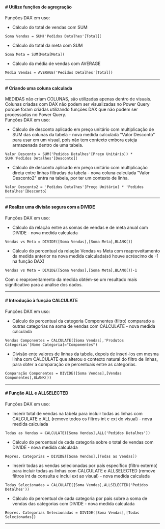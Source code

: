 #### # Utilize funções de agregração  
Funções DAX em uso:  
* Cálculo do total de vendas com SUM
```
Soma Vendas = SUM('Pedidos Detalhes'[Total])   
```
* Cálculo do total da meta com SUM  
```
Soma Meta = SUM(Meta[Meta])  
```  
* Cálculo da média de vendas com AVERAGE
```
Media Vendas = AVERAGE('Pedidos Detalhes'[Total])  
```  

---  

#### # Criando uma coluna calculada  
MEDIDAS não criam COLUNAS, são utilizadas apenas dentro de visuais. Colunas criadas com DAX não podem ser visualizadas no Power Query porque foram criadas utilizando funções DAX que não podem ser processadas no Power Query.  
Funções DAX em uso:  
<p align="justify"> 

* Cálculo de desconto aplicado em preço unitário com multiplicação de SUM das colunas da tabela - nova medida calculada "Valor Desconto" para usar em um visual, pois não tem contexto embora esteja armazenada dentro de uma tabela.  
</p>  

```
Valor Desconto = SUM('Pedidos Detalhes'[Preço Unitário]) * SUM('Pedidos Detalhes'[Desconto])  
```
<p align="justify">  

* Cálculo de desconto aplicado em preço unitário com multiplicação direta entre linhas filtradas da tabela - nova coluna calculada "Valor Desconto2" entra na tabela, por ter um contexto de linha.  
</p>

```
Valor Desconto2 = 'Pedidos Detalhes'[Preço Unitário] * 'Pedidos Detalhes'[Desconto]  
```  

---  

#### # Realize uma divisão segura com a DIVIDE  
Funções DAX em uso:  
* Cálculo da relação entre as somas de vendas e de meta anual com DIVIDE - nova medida calculada  
```  
Vendas vs Meta = DIVIDE([Soma Vendas],[Soma Meta],BLANK())  
```
* Cálculo do percentual da relação Vendas vs Meta com reaproveitamento da medida anterior na nova medida calculada(só houve acréscimo de -1 na função DAX)  
```  
Vendas vs Meta = DIVIDE([Soma Vendas],[Soma Meta],BLANK())-1  
```  
Com o reaproveitamento da medida obtém-se um resultado mais significativo para a análise dos dados.  

---  

#### # Introdução à função CALCULATE  
Funções DAX em uso:  
* Cálculo do percentual da categoria Componentes (filtro) comparado a outras categorias na soma de vendas com CALCULATE - nova medida calculada  
```
Vendas Componentes = CALCULATE([Soma Vendas],'Produtos Categorias'[Nome Categoria]="Componentes")  
```  
* Divisão ente valores de linhas da tabela, depois de inseri-los em mesma linha com CALCULATE que alterou o contexto natural do filtro de linhas, para obter a comparação de percentuais entre as categorias.  
```
Comparação Componentes = DIVIDE([Soma Vendas],[Vendas Componentes],BLANK())  
```  

---  

#### # Função ALL e ALLSELECTED  
Funções DAX em uso:  
* Inserir total de vendas na tabela para incluir todas as linhas com CALCULATE e ALL (remove todos os filtros int e ext do visual) - nova medida calculada 
```
Todas as Vendas = CALCULATE([Soma Vendas],ALL('Pedidos Detalhes'))  
```
* Cálculo do percentual de cada categoria sobre o total de vendas com DIVIDE - nova medida calculada  
```
Repres. Categorias = DIVIDE([Soma Vendas],[Todas as Vendas])   
```  
* Inserir todas as vendas selecionadas por país específico (filtro externo) para incluir todas as linhas com CALCULATE e ALLSELECTED (remove filtros int da consulta e inclui ext ao visual) - nova medida calculada  
```
Todas Selecionadas = CALCULATE([Soma Vendas],ALLSELECTED('Pedidos Detalhes'))  
```  
* Cálculo do percentual de cada categoria por país sobre a soma de vendas das categorias com DIVIDE - nova medida calculada  
```  
Repres. Categorias Selecionadas = DIVIDE([Soma Vendas],[Todas Selecionadas])  
```  

---  

